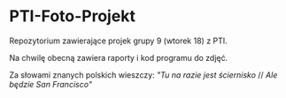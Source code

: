 # PTI-Foto-Projekt
Repozytorium zawierające projek grupy 9 (wtorek 18) z PTI.


Na chwilę obecną zawiera raporty i kod programu do zdjęć.

Za słowami znanych polskich wieszczy:
    *"Tu na razie jest ściernisko* //
    *Ale będzie San Francisco"*

